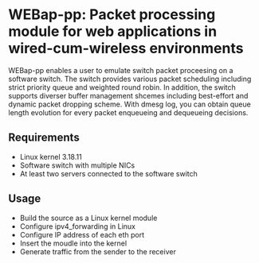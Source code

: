 # WEBap-pp: Packet processing module for web applications in wired-cum-wireless environments

WEBap-pp enables a user to emulate switch packet proceesing on a software switch.
The switch provides various packet scheduling including strict priority queue and weighted round robin.
In addition, the switch supports diverser buffer management shcemes including best-effort and dynamic packet dropping scheme.
With dmesg log, you can obtain queue length evolution for every packet enqueueing and dequeueing decisions.

## Requirements
* Linux kernel 3.18.11
* Software switch with multiple NICs
* At least two servers connected to the software switch

## Usage
* Build the source as a Linux kernel module
* Configure ipv4_forwarding in Linux
* Configure IP address of each eth port
* Insert the moudle into the kernel
* Generate traffic from the sender to the receiver
